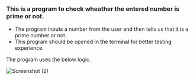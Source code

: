 ### This is a program to check wheather the entered number is prime or not.

- The program inputs a number from the user and then tells us that it is a prime number or not.
- This program should be opened in the terminal for better testing experience.
 
The program uses the below logic.

  ![Screenshot (2)](https://user-images.githubusercontent.com/65165798/87633567-73794700-c6f0-11ea-88fb-f146170aca36.png)

